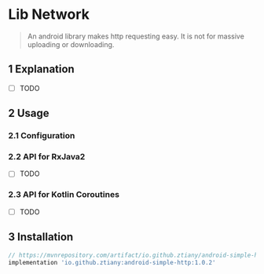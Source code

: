 # Lib Network

> An android library makes http requesting easy. It is not for massive uploading or downloading.

## 1 Explanation

- [ ] TODO

## 2 Usage

### 2.1 Configuration

### 2.2 API for RxJava2

- [ ] TODO

### 2.3 API for Kotlin Coroutines

- [ ] TODO

## 3 Installation

```groovy
// https://mvnrepository.com/artifact/io.github.ztiany/android-simple-http
implementation 'io.github.ztiany:android-simple-http:1.0.2'
```
